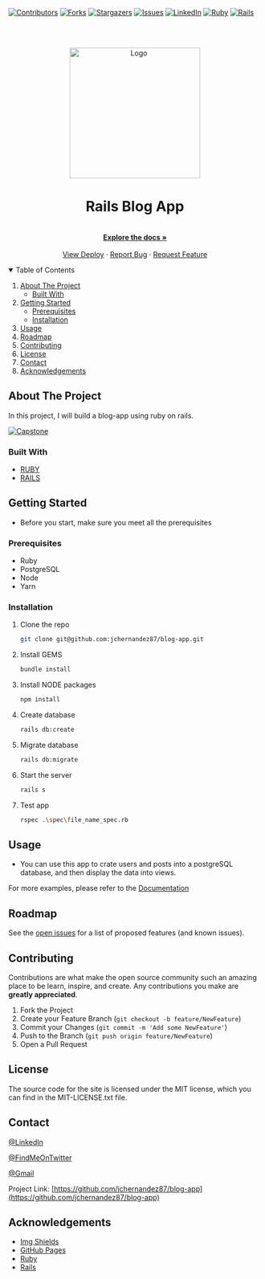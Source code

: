 [![Contributors][contributors-shield]][contributors-url]
[![Forks][forks-shield]][forks-url]
[![Stargazers][stars-shield]][stars-url]
[![Issues][issues-shield]][issues-url]
[![LinkedIn][linkedin-shield]][linkedin-url]
[![Ruby][language-shield]][language-url]
[![Rails][rails-shield]][rails-url]



<!-- PROJECT LOGO -->
<br />
<br />
<p align="center">
  <a href="https://github.com/jchernandez87/blog-app">
    <img src="https://user-images.githubusercontent.com/44485810/154323064-beb20964-ab8b-475f-81d6-7d832edf54c5.png" alt="Logo" width="260" height="auto">
  </a>

  <h1 align="center">Rails Blog App</h3>

  <p align="center">
    <br />
    <a href="https://github.com/jchernandez87/blog-app"><strong>Explore the docs »</strong></a>
    <br />
    <br />
    <a href="https://jchernandez87.github.io/blog-app/">View Deploy</a>
    ·
    <a href="https://github.com/jchernandez87/blog-app/issues">Report Bug</a>
    ·
    <a href="https://github.com/jchernandez87/blog-app/issues">Request Feature</a>
  </p>
</p>


<!-- TABLE OF CONTENTS -->
<details open="open">
  <summary>Table of Contents</summary>
  <ol>
    <li>
      <a href="#about-the-project">About The Project</a>
      <ul>
        <li><a href="#built-with">Built With</a></li>
      </ul>
    </li>
    <li>
      <a href="#getting-started">Getting Started</a>
      <ul>
        <li><a href="#prerequisites">Prerequisites</a></li>
        <li><a href="#installation">Installation</a></li>
      </ul>
    </li>
    <li><a href="#usage">Usage</a></li>
    <li><a href="#roadmap">Roadmap</a></li>
    <li><a href="#contributing">Contributing</a></li>
    <li><a href="#license">License</a></li>
    <li><a href="#contact">Contact</a></li>
    <li><a href="#acknowledgements">Acknowledgements</a></li>
  </ol>
</details>



<!-- ABOUT THE PROJECT -->
## About The Project
In this project, I will build a blog-app using ruby on rails.

[![Capstone][product-screenshot]](https://example.com)

### Built With

* [RUBY](https://www.ruby-lang.org/en/)
* [RAILS](https://rubyonrails.org/)


<!-- GETTING STARTED -->
## Getting Started

* Before you start, make sure you meet all the prerequisites 

### Prerequisites

* Ruby
* PostgreSQL
* Node
* Yarn

### Installation
<!-- 1. Get a free API Key at [https://example.com](https://example.com) -->
1. Clone the repo
   ```sh
   git clone git@github.com:jchernandez87/blog-app.git
   ```
2. Install GEMS
   ```sh
   bundle install
   ```
3. Install NODE packages
   ```sh
   npm install
   ```
4. Create database
   ```sh
   rails db:create
   ```
5. Migrate database
   ```sh
   rails db:migrate
   ```         
6. Start the server
   ```sh
   rails s
   ```
7. Test app
   ```sh
   rspec .\spec\file_name_spec.rb   
   ```


<!-- USAGE EXAMPLES -->
## Usage

* You can use this app to crate users and posts into a postgreSQL database, and then display the data into views.

For more examples, please refer to the [Documentation](https://deallen7.medium.com/ruby-on-rails-app-build-blog-3d9975a999ae)


<!-- ROADMAP -->
## Roadmap

See the [open issues](https://github.com/jchernandez87/blog-app/issues) for a list of proposed features (and known issues).



<!-- CONTRIBUTING -->
## Contributing

Contributions are what make the open source community such an amazing place to be learn, inspire, and create. Any contributions you make are **greatly appreciated**.

1. Fork the Project
2. Create your Feature Branch (`git checkout -b feature/NewFeature`)
3. Commit your Changes (`git commit -m 'Add some NewFeature'`)
4. Push to the Branch (`git push origin feature/NewFeature`)
5. Open a Pull Request


<!-- LICENSE -->
## License

The source code for the site is licensed under the MIT license, which you can find in the MIT-LICENSE.txt file.


<!-- CONTACT -->
## Contact

[@LinkedIn](https://www.linkedin.com/in/juan-carlos-hernandez-200a05175)

[@FindMeOnTwitter](https://twitter.com/Juancar70771241) 

[@Gmail](mailto:jchernandez827@gmail.com)

Project Link: [https://github.com/jchernandez87/blog-app](https://github.com/jchernandez87/blog-app)



<!-- ACKNOWLEDGEMENTS -->
## Acknowledgements
* [Img Shields](https://shields.io)
* [GitHub Pages](https://pages.github.com)
* [Ruby](https://www.ruby-lang.org/en/)
* [Rails](https://rubyonrails.org/)

<!-- MARKDOWN LINKS & IMAGES -->
<!-- https://www.markdownguide.org/basic-syntax/#reference-style-links -->
[contributors-shield]: https://img.shields.io/github/contributors/jchernandez87/blog-app?style=for-the-badge
[contributors-url]: https://github.com/jchernandez87/blog-app/graphs/contributors
[forks-shield]: https://img.shields.io/github/forks/jchernandez87/blog-app?style=for-the-badge
[forks-url]: https://github.com/jchernandez87/blog-app/network/members
[stars-shield]: https://img.shields.io/github/stars/jchernandez87/blog-app?style=for-the-badge
[stars-url]: https://github.com/jchernandez87/blog-app/stargazers
[issues-shield]: https://img.shields.io/github/issues/jchernandez87/blog-app?style=for-the-badge
[issues-url]: https://github.com/jchernandez87/blog-app/issues
[linkedin-shield]: https://img.shields.io/badge/-LinkedIn-black.svg?style=for-the-badge&logo=linkedin&colorB=555
[linkedin-url]: https://www.linkedin.com/in/juan-carlos-hernandez-200a05175
[language-shield]: https://img.shields.io/badge/-Ruby%20-red?style=for-the-badge&logo=ruby&color=red
[language-url]: https://www.ruby-lang.org/en/
[rails-shield]: https://img.shields.io/badge/rails-%23CC0000.svg?style=for-the-badge&logo=ruby-on-rails&logoColor=whiteolor=red
[rails-url]: https://rubyonrails.org/
[product-screenshot]: https://user-images.githubusercontent.com/44485810/154322334-476f8cb7-0a62-49c8-b868-b6b59f5f5e58.png


